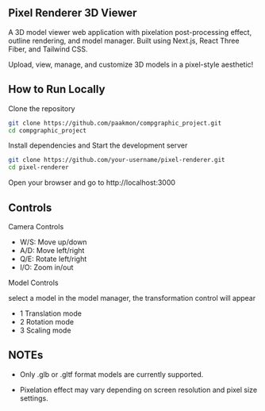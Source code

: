 ## Pixel Renderer 3D Viewer

A 3D model viewer web application with pixelation post-processing effect, outline rendering, and model manager.
Built using Next.js, React Three Fiber, and Tailwind CSS.

Upload, view, manage, and customize 3D models in a pixel-style aesthetic!

## How to Run Locally

Clone the repository

```bash
git clone https://github.com/paakmon/compgraphic_project.git
cd compgraphic_project
```

Install dependencies and Start the development server

```bash
git clone https://github.com/your-username/pixel-renderer.git
cd pixel-renderer
```

Open your browser and go to http://localhost:3000

## Controls

Camera Controls

- W/S: Move up/down
- A/D: Move left/right
- Q/E: Rotate left/right
- I/O: Zoom in/out

Model Controls

select a model in the model manager, the transformation control will appear

- 1 Translation mode
- 2 Rotation mode
- 3 Scaling mode

## NOTEs

- Only .glb or .gltf format models are currently supported.

- Pixelation effect may vary depending on screen resolution and pixel size settings.
